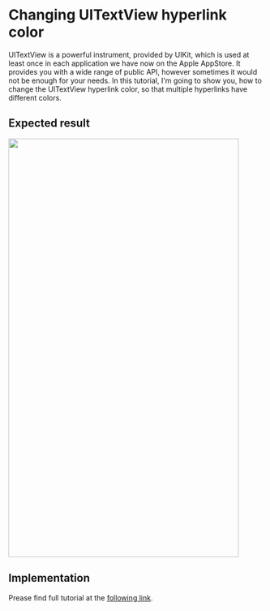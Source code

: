# Changing UITextView hyperlink color

UITextView is a powerful instrument, provided by UIKit, which is used at least once in each application we have now on the Apple AppStore. It provides you with a wide range of public API, however sometimes it would not be enough for your needs. In this tutorial, I'm going to show you, how to change the UITextView hyperlink color, so that multiple hyperlinks have different colors.

<h2>Expected result</h2>
<img class="aligncenter wp-image-2674 " src="https://octodev.net/wp-content/uploads/2017/04/expected_result.jpg" alt="" width="454" height="825" />

<h2>Implementation</h2>
Prease find full tutorial at the <a href=" https://octodev.net/changing-uitextview-hyperlink-color/" target="_blank">following link</a>.
